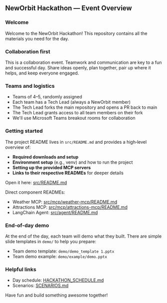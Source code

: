 ## NewOrbit Hackathon — Event Overview

### Welcome
Welcome to the NewOrbit Hackathon! This repository contains all the materials you need for the day.

### Collaboration first
This is a collaboration event. Teamwork and communication are key to a fun and successful day. Share ideas openly, plan together, pair up where it helps, and keep everyone engaged.

### Teams and logistics
- Teams of 4–5, randomly assigned
- Each team has a Tech Lead (always a NewOrbit member)
- The Tech Lead forks the main repository and opens a PR back to main
- The Tech Lead grants access to all team members on their fork
- We'll use Microsoft Teams breakout rooms for collaboration

### Getting started
The project README lives in `src/README.md` and provides a high‑level overview of:
- **Required downloads and setup**
- **Environment setup** (e.g., venv) and how to run the project
- **Setting up the provided MCP servers**
- **Links to their respective READMEs** for deeper details

Open it here: [src/README.md](src/README.md)

Direct component READMEs:
- Weather MCP: [src/mcp/weather-mcp/README.md](src/mcp/weather-mcp/README.md)
- Attractions MCP: [src/mcp/attractions-mcp/README.md](src/mcp/attractions-mcp/README.md)
- LangChain Agent: [src/agent/README.md](src/agent/README.md)

### End-of-day demo
At the end of the day, each team will demo what they built. There are simple slide templates in `demo/` to help you prepare:
- Team demo template: `demo/demo_template 1.pptx`
- Team demo example: `demo/example/demo.pptx`

### Helpful links
- Day schedule: [HACKATHON_SCHEDULE.md](HACKATHON_SCHEDULE.md)
- Scenarios: [SCENARIOS.md](SCENARIOS.md)

Have fun and build something awesome together!


